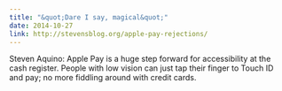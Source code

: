 ```yaml
---
title: "&quot;Dare I say, magical&quot;"
date: 2014-10-27
link: http://stevensblog.org/apple-pay-rejections/
---
```

 Steven Aquino: Apple Pay is a huge step forward for accessibility at the cash register. People with low vision can just tap their finger to Touch ID and pay; no more fiddling around with credit cards.  
